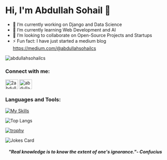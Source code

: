 <h1>Hi, I'm Abdullah Sohail 👋</h1>

<!--
**abdullahsohailcs/abdullahsohailcs** is a ✨ _special_ ✨ repository because its `README.md` (this file) appears on your GitHub profile.

Here are some ideas to get you started:



- 🤔 I’m looking for help with ...
- 💬 Ask me about ...
- 📫 How to reach me: ...
- 😄 Pronouns: ...

-->

- 🔭 I’m currently working on Django and Data Science
- 🌱 I’m currently learning Web Development and AI
- 👯 I’m looking to collaborate on Open-Source Projects and Startups
- ⚡ Fun fact: I have just started a medium blog https://medium.com/@abdullahsohailcs

<p align="left"> <img src="https://komarev.com/ghpvc/?username=abdullahsohailcs&label=Profile%20views&color=0e75b6&style=flat" alt="abdullahsohailcs" /> </p>

<h3 align="left">Connect with me:</h3>
<p align="left">
<a href="https://twitter.com/2abdullahsohail" target="blank"><img align="center" src="https://raw.githubusercontent.com/rahuldkjain/github-profile-readme-generator/master/src/images/icons/Social/twitter.svg" alt="2abdullahsohail" height="30" width="40" /></a>
<a href="https://linkedin.com/in/abdullahsohailcs" target="blank"><img align="center" src="https://raw.githubusercontent.com/rahuldkjain/github-profile-readme-generator/master/src/images/icons/Social/linked-in-alt.svg" alt="abdullahsohailcs" height="30" width="40" /></a>
</p>

<h3 align="left">Languages and Tools:</h3>

[![My Skills](https://skillicons.dev/icons?i=js,html,css,dotnet,react,bootstrap,bash,c,cpp,cs,django,express,git,github,go,ai,linux,mongodb,mysql,nodejs,powershell,py,react,replit,sass,visualstudio,redux,vscode,sqlite,regex)](https://skillicons.dev)


![Top Langs](https://github-readme-stats.vercel.app/api/top-langs/?username=abdullahsohailcs&hide_progress=false)


[![trophy](https://github-profile-trophy.vercel.app/?username=abdullahsohailcs&theme=onedark)](https://github.com/ryo-ma/github-profile-trophy)


![Jokes Card](https://readme-jokes.vercel.app/api) 

<center><h5 align="center">"Real knowledge is to know the extent of one's ignorance."- Confucius</h5></center>

